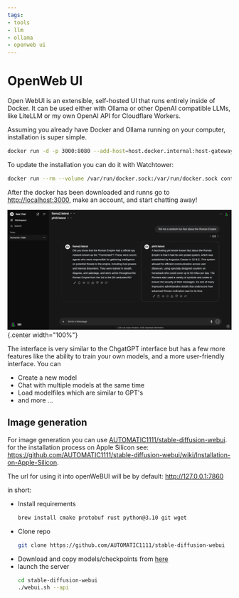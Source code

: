 ```yaml
---
tags:
- tools
- llm
- ollama
- openweb ui
---
```


# OpenWeb UI
Open WebUI is an extensible, self-hosted UI that runs entirely inside of Docker. It can be used either with Ollama or other OpenAI compatible LLMs, like LiteLLM or my own OpenAI API for Cloudflare Workers.

Assuming you already have Docker and Ollama running on your computer, installation is super simple.

```bash
docker run -d -p 3000:8080 --add-host=host.docker.internal:host-gateway -v open-webui:/app/backend/data --name open-webui --restart always ghcr.io/open-webui/open-webui:main
```

To update the installation you can do it with Watchtower:
```bash
docker run --rm --volume /var/run/docker.sock:/var/run/docker.sock containrrr/watchtower --run-once open-webui
```

After the docker has been downloaded and runns go to [http://localhost:3000](http://localhost:3000), make an account, and start chatting away!

![](./img/openwebui-interface.png){.center width="100%"}

The interface is very similar to the ChgatGPT interface but has a few more features like the ability to train your own models, and a more user-friendly interface. You can

- Create a new model
- Chat with multiple models at the same time
- Load modelfiles which are similar to GPT's
- and more ...

## Image generation
For image generation you can use [AUTOMATIC1111/stable-diffusion-webui](https://github.com/AUTOMATIC1111/stable-diffusion-webui). for the installation process on Apple Silicon see: https://github.com/AUTOMATIC1111/stable-diffusion-webui/wiki/Installation-on-Apple-Silicon.

The url for using it into openWeBUI will be by default: http://127.0.0.1:7860

in short:

+ Install requirements
  ```bash
  brew install cmake protobuf rust python@3.10 git wget
  ```
+ Clone repo
  ```bash
  git clone https://github.com/AUTOMATIC1111/stable-diffusion-webui
  ```
+ Download and copy models/checkpoints from [here](https://github.com/AUTOMATIC1111/stable-diffusion-webui/wiki/Installation-on-Apple-Silicon#downloading-stable-diffusion-models)
+ launch the server
  ```bash
  cd stable-diffusion-webui
  ./webui.sh --api
  ```






